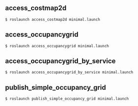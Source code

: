 ## access_costmap2d
```
$ roslaunch access_costmap2d minimal.launch
```
## access_occupancygrid
```
$ roslaunch access_occupancygrid minimal.launch
```
## access_occupancygrid_by_service
```
$ roslaunch access_occupancygrid_by_service minimal.launch
```
## publish_simple_occupancy_grid
```
$ roslaunch publish_simple_occupancy_grid minimal.launch
```